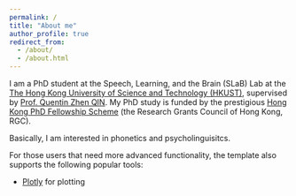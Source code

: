 ```yaml
---
permalink: /
title: "About me"
author_profile: true
redirect_from: 
  - /about/
  - /about.html
---
```



I am a PhD student at the Speech, Learning, and the Brain (SLaB) Lab at the [The Hong Kong University of Science and Technology (HKUST)](https://hkust.edu.hk/), supervised by [Prof. Quentin Zhen QIN](https://huma.hkust.edu.hk/people/quentin-z-qin). My PhD study is funded by the prestigious [Hong Kong PhD Fellowship Scheme](https://cerg1.ugc.edu.hk/hkpfs/index.html) (the Research Grants Council of Hong Kong, RGC).

Basically, I am interested in phonetics and psycholinguisitcs.

For those users that need more advanced functionality, the template also supports the following popular tools:
- [Plotly](https://plotly.com/javascript/) for plotting
